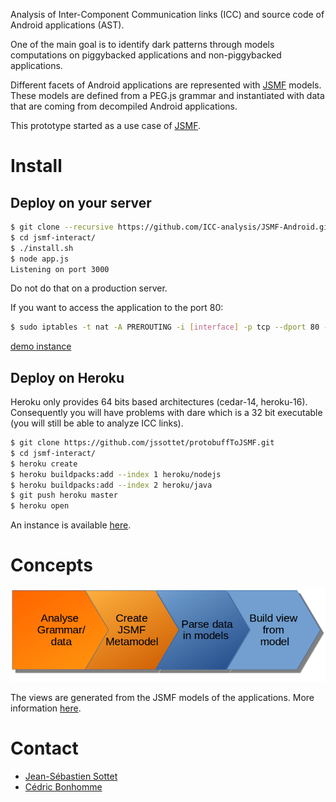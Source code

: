 
Analysis of Inter-Component Communication links (ICC) and source code of
Android applications (AST).

One of the main goal is to identify dark patterns through models computations on
piggybacked applications and non-piggybacked applications.

Different facets of Android applications are represented with
[JSMF](https://github.com/JS-MF) models.
These models are defined from a PEG.js grammar and instantiated with data that
are coming from decompiled Android applications.

This prototype started as a use case of [JSMF](https://github.com/JS-MF).

# Install

## Deploy on your server

```bash
$ git clone --recursive https://github.com/ICC-analysis/JSMF-Android.git
$ cd jsmf-interact/
$ ./install.sh
$ node app.js
Listening on port 3000
```

Do not do that on a production server.

If you want to access the application to the port 80:

```bash
$ sudo iptables -t nat -A PREROUTING -i [interface] -p tcp --dport 80 -j REDIRECT --to-port 3000
```

[demo instance](http://jsmf-android-visualization.list.lu)


## Deploy on Heroku

Heroku only provides 64 bits based architectures (cedar-14, heroku-16).
Consequently you will have problems with dare which is a 32 bit executable
(you will still be able to analyze ICC links).

```bash
$ git clone https://github.com/jssottet/protobuffToJSMF.git
$ cd jsmf-interact/
$ heroku create
$ heroku buildpacks:add --index 1 heroku/nodejs
$ heroku buildpacks:add --index 2 heroku/java
$ git push heroku master
$ heroku open
```

An instance is available
[here](https://jsmf-android-visualization.herokuapp.com).



# Concepts

![process](static/images/processM2.png)

The views are generated from the JSMF models of the applications.
More information [here](http://jsmf-android-visualization.list.lu/models).



# Contact

* [Jean-Sébastien Sottet](https://sites.google.com/site/jssottet/)
* [Cédric Bonhomme](https://www.cedricbonhomme.org)

